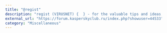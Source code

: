 ```yaml
---
title: "@regist"
description: "regist (VIRUSNET) {  } - for the valuable tips and ideas, user's manual, database updates, closed and beta-testing"
external_url: "https://forum.kasperskyclub.ru/index.php?showuser=44533"
category: "Miscellaneous"
---
```

